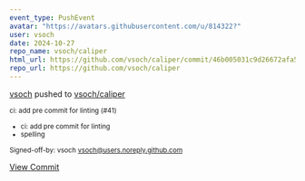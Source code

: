 ```yaml
---
event_type: PushEvent
avatar: "https://avatars.githubusercontent.com/u/814322?"
user: vsoch
date: 2024-10-27
repo_name: vsoch/caliper
html_url: https://github.com/vsoch/caliper/commit/46b005031c9d26672afa54dd104fb358a445a77e
repo_url: https://github.com/vsoch/caliper
---
```


<a href='https://github.com/vsoch' target='_blank'>vsoch</a> pushed to <a href='https://github.com/vsoch/caliper' target='_blank'>vsoch/caliper</a>

<small>ci: add pre commit for linting (#41)

* ci: add pre commit for linting
* spelling

Signed-off-by: vsoch <vsoch@users.noreply.github.com></small>

<a href='https://github.com/vsoch/caliper/commit/46b005031c9d26672afa54dd104fb358a445a77e' target='_blank'>View Commit</a>